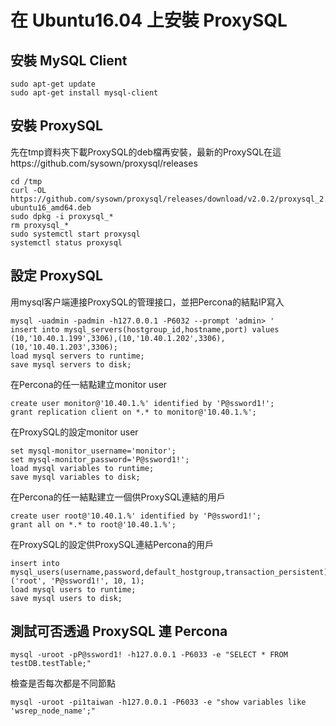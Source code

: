 # 在 Ubuntu16.04 上安裝 ProxySQL

## 安裝 MySQL Client
```
sudo apt-get update
sudo apt-get install mysql-client
```

## 安裝 ProxySQL

先在tmp資料夾下載ProxySQL的deb檔再安裝，最新的ProxySQL在這https://github.com/sysown/proxysql/releases
```
cd /tmp
curl -OL https://github.com/sysown/proxysql/releases/download/v2.0.2/proxysql_2.0.2-ubuntu16_amd64.deb
sudo dpkg -i proxysql_*
rm proxysql_*
sudo systemctl start proxysql
systemctl status proxysql
```

## 設定 ProxySQL
用mysql客户端連接ProxySQL的管理接口，並把Percona的結點IP寫入
```
mysql -uadmin -padmin -h127.0.0.1 -P6032 --prompt 'admin> '
insert into mysql_servers(hostgroup_id,hostname,port) values (10,'10.40.1.199',3306),(10,'10.40.1.202',3306),(10,'10.40.1.203',3306);
load mysql servers to runtime;
save mysql servers to disk;
```
在Percona的任一結點建立monitor user
```
create user monitor@'10.40.1.%' identified by 'P@ssword1!';
grant replication client on *.* to monitor@'10.40.1.%';
```
在ProxySQL的設定monitor user
```
set mysql-monitor_username='monitor';
set mysql-monitor_password='P@ssword1!';
load mysql variables to runtime;
save mysql variables to disk;
```
在Percona的任一結點建立一個供ProxySQL連結的用戶
```
create user root@'10.40.1.%' identified by 'P@ssword1!';
grant all on *.* to root@'10.40.1.%';
```

在ProxySQL的設定供ProxySQL連結Percona的用戶
```
insert into mysql_users(username,password,default_hostgroup,transaction_persistent)values ('root', 'P@ssword1!', 10, 1);
load mysql users to runtime;
save mysql users to disk;
```
## 測試可否透過 ProxySQL 連 Percona
```
mysql -uroot -pP@ssword1! -h127.0.0.1 -P6033 -e "SELECT * FROM testDB.testTable;"
```
檢查是否每次都是不同節點
```
mysql -uroot -pi1taiwan -h127.0.0.1 -P6033 -e "show variables like 'wsrep_node_name';"
```
